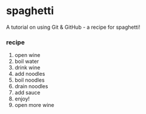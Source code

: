 # spaghetti
A tutorial on using Git & GitHub - a recipe for spaghetti!

### recipe

1. open wine
2. boil water
3. drink wine
4. add noodles
5. boil noodles
6. drain noodles
7. add sauce
8. enjoy!
9. open more wine

